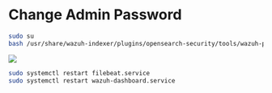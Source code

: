 # Change Admin Password

```Bash
sudo su
bash /usr/share/wazuh-indexer/plugins/opensearch-security/tools/wazuh-passwords-tool.sh -u admin -p <NEW PASSWORD>
```

![](https://github.com/JonmarCorpuz/SecondBrain/blob/main/Assets/More%20Assets/Change%20Wazuh%20Password%20pt1.jpg)

```Bash
sudo systemctl restart filebeat.service
sudo systemctl restart wazuh-dashboard.service
```
